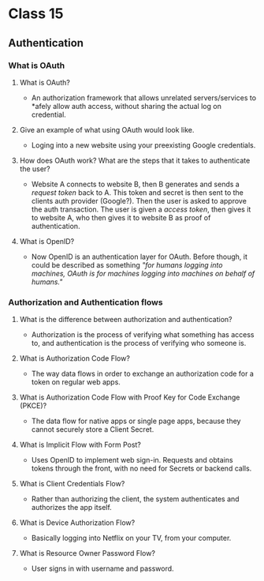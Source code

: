 # Class 15

## Authentication

### What is OAuth

1. What is OAuth?

   - An authorization framework that allows unrelated servers/services to *afely allow auth access, without sharing the actual log on credential.

2. Give an example of what using OAuth would look like.

   - Loging into a new website using your preexisting Google credentials.

3. How does OAuth work? What are the steps that it takes to authenticate the user?

   - Website A connects to website B, then B generates and sends a *request token* back to A. This token and secret is then sent to the clients auth provider (Google?). Then the user is asked to approve the auth transaction. The user is given a *access token*, then gives it to website A, who then gives it to website B as proof of authentication.

4. What is OpenID?

   - Now OpenID is an authentication layer for OAuth. Before though, it could be described as something *"for humans logging into machines, OAuth is for machines logging into machines on behalf of humans."*

### Authorization and Authentication flows

1. What is the difference between authorization and authentication?

   - Authorization is the process of verifying what something has access to, and authentication is the process of verifying who someone is.

2. What is Authorization Code Flow?

   - The way data flows in order to exchange an authorization code for a token on regular web apps.

3. What is Authorization Code Flow with Proof Key for Code Exchange (PKCE)?

   - The data flow for native apps or single page apps, because they cannot securely store a Client Secret.

4. What is Implicit Flow with Form Post?

   - Uses OpenID to implement web sign-in. Requests and obtains tokens through the front, with no need for Secrets or backend calls.

5. What is Client Credentials Flow?

   - Rather than authorizing the client, the system authenticates and authorizes the app itself.

6. What is Device Authorization Flow?

   - Basically logging into Netflix on your TV, from your computer.

7. What is Resource Owner Password Flow?

   - User signs in with username and password.
